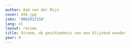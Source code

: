 ```yaml
---
author: Aad van der Mijn
cover: 434.jpg
isbn: '9062012310'
lang: nl
layout: review
title: Stroom, de geschiedenis van een blijvend wonder
year: 0
---
```


